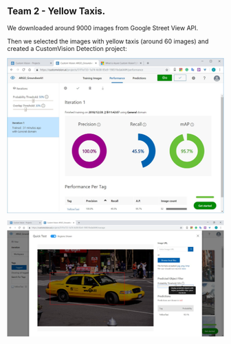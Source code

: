## Team 2 - Yellow Taxis.

We downloaded around 9000 images from Google Street View API.

Then we selected the images with yellow taxis (around 60 images) and created a CustomVision Detection project:

![image](Taxis_Model.jpg)

![image](Test_Model.jpg)

